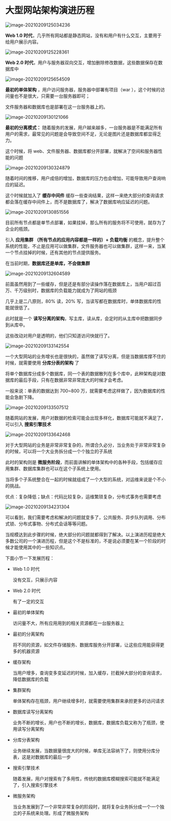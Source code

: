 # 大型网站架构演进历程

![image-20210209125034236](./assets/image-20210209125034236.png)

**Web 1.0 时代**，几乎所有网站都是静态网站，没有和用户有什么交互，主要用于给用户展示内容。

![image-20210209125228361](./assets/image-20210209125228361.png)

**Web 2.0 时代**，用户与服务器双向交互，增加删除修改数据，这些数据保存在数据库中

![image-20210209125654509](./assets/image-20210209125654509.png)

**最初的单体架构** ，用户访问服务器，服务器中部署有项目（war ），这个时候的访问量也不是很大，只需要一台服务器即可；

文件服务器和数据库也是部署在这一台服务器上的。

![image-20210209130121066](./assets/image-20210209130121066.png)

**最初的分离模式：** 随着服务的发展，用户越来越多，一台服务器是不能满足所有用户的需求，最常见的问题是会导致空间不足，无论是图片还是数据库都显得乏力。

这个时候，将 web、文件服务器、数据库都分开部署，就解决了空间和服务器性能的问题

![image-20210209130324879](./assets/image-20210209130324879.png)

随着时间的推移，用户成倍的增加，数据库的压力也会增加，可能导致用户查询响应的延迟。

这个时候就加入了 **缓存中间件** 缓存一些查询结果，这样一来绝大部分的查询请求都会落在缓存中间件上，而不是数据库了，解决了数据库响应延迟的问题。

![image-20210209130851556](./assets/image-20210209130851556.png)

目前所有节点都是单节点部署，如果挂掉，那么所有的服务将不可使用，就存为了企业的瓶颈。

引入 **应用集群 （所有节点的应用内容都是一样的）+ 负载均衡** 的概念，提升整个系统的性能，不止是应用可以做集群，文件服务器也可以做集群，这样一来，当某一个节点挂掉的时候，还有其他的节点提供服务。

在当前时期，**数据库还是单库，不会做集群**



![image-20210209132604589](./assets/image-20210209132604589.png)

前面虽然用到了一些缓存，但是还是有部分读操作落在数据库上，当用户超过百万、千万级别时，数据库的负载能力就成为了网站的瓶颈

几乎上是二八原则，80% 读，20% 写，当读写都在数据库时，单体数据库的性能就很低了。

此时就是一个 **读写分离的架构**，写主库，读从库，会定时的从主库中把数据同步到从库中。

这些改动对用户是透明的，他们只知道访问快就行了。

![image-20210209133142554](./assets/image-20210209133142554.png)

一个大型网站的业务增长也是很快的，虽然做了读写分离，但是当数据库撑不住的时候，就需要使用 **分库分表的架构** 了

将单个数据库分成多个数据库，同一个表的数据散列在多个库中，此种架构是对数据库的最后手段，只有在数据非常非常庞大的时候才会考虑。

一般来说：单表的数据达到 700~800 万，就需要考虑这样做了，因为数据库的性能会急剧下降。

![image-20210209133507512](./assets/image-20210209133507512.png)

随着网站的发展，用户对数据的检索可能会出现多样化，数据库可能就不满足了，可以引入 **搜索引擎技术**



![image-20210209133642468](./assets/image-20210209133642468.png)

对于大型网站的业务是非常非常复杂的，所谓合久必分，当业务处于非常非常复杂的时候，可以将一个大业务拆分成一个个独立的子系统

此时的架构则是 **微服务阶段**，而前面讲解的单体架构中的各种手段，包括缓存应用集群、数据库集群也可以在这个子系统上使用。

当将多个子系统整合在一起的时候就组成了一个大型的系统，对运维来说是个不小的挑战。

优点：复杂降低；缺点：代码比较复杂，运维繁琐复杂，分布式事务也需要考虑

![image-20210209134231304](./assets/image-20210209134231304.png)

可以看到，我们需要考虑和解决的问题就变多了，公共服务、异步队列调用、分布式锁、分布式事物、分布式会话等等问题。

当规模达到此步骤的时候，绝大部分的问题就都得到了解决。以上演进历程是绝大多数公司的一个演进历程，但是这个不是标准的，不是说必须要在某一个阶段的时候才能使用其中的一些知识点。

下面小节一下发展历程：

- Web 1.0 时代

  没有交互，只展示内容

- Web 2.0 时代

  有了一定的交互

- 最初的单体架构

  访问量不大，所有应用用到的相关资源都在一台服务器上

- 最初的分离架构

  将不同的资源，如文件存储服务、数据库服务分开部署，让这些应用能获得更多的机器资源

- 缓存架构

  当用户增多，查询变多变延迟的时候，加入缓存，拦截掉大部分的查询请求，降低数据库的负载

- 集群架构

  单体架构存在瓶颈，用户继续增多时，就需要使用集群来承担更多的访问请求

- 数据库读写分离架构

  业务不断的增长，用户也不断的增长，数据库，数据库负载又称为了瓶颈，使用读写分离架构

- 分库分表架构

  业务继续发展，当数据量很庞大的时候，单库无法容纳下了，则使用分库分表，这是对数据库的最后一步

- 搜索引擎技术

  随着发展，用户对搜索有了多用性，传统的数据库模糊搜索可能就不能满足了，引入搜索引擎技术

- 微服务架构

  当业务发展到了一个非常非常复杂的阶段时，就将复杂业务拆分成一个一个独立的子系统来处理。形成了微服务架构